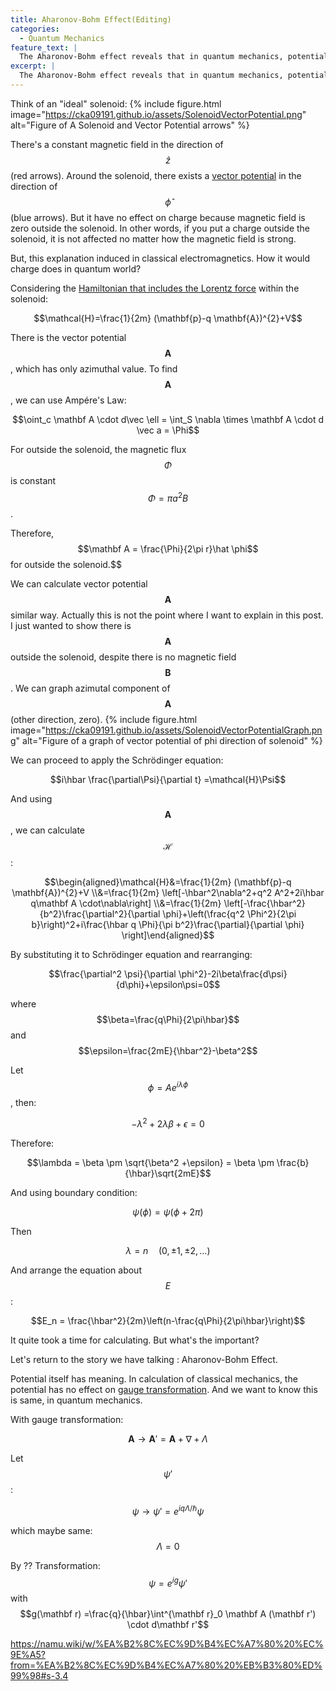 ```yaml
---
title: Aharonov-Bohm Effect(Editing)
categories:
  - Quantum Mechanics
feature_text: |
  The Aharonov-Bohm effect reveals that in quantum mechanics, potential itselves has real effect on charged particles, even in regions where there are no electromagnetic fields or forces acting. This stands in contrast to classical physics, which does not attribute any physical significance to potentials in the absence of fields.
excerpt: |
  The Aharonov-Bohm effect reveals that in quantum mechanics, potential itselves has a real effect on charged particles, even in regions where there are no electromagnetic fields or forces acting. This stands in contrast to classical physics, which does not attribute any physical significance to potentials in the absence of fields.
---
```



Think of an "ideal" solenoid:
{% include figure.html image="https://cka09191.github.io/assets/SolenoidVectorPotential.png" alt="Figure of A Solenoid and Vector Potential arrows" %}

There's a constant magnetic field in the direction of $$\widehat z$$(red arrows). Around the solenoid, there exists a [vector potential](https://cka09191.github.io/Fundamental-Concepts-in-Electromagnetics) in the direction of $$\widehat\phi$$(blue arrows). But it have no effect on charge because magnetic field is zero outside the solenoid. In other words, if you put a charge outside the solenoid, it is not affected no matter how the magnetic field is strong.

But, this explanation induced in classical electromagnetics. How it would charge does in quantum world?

Considering the [Hamiltonian that includes the Lorentz force](https://cka09191.github.io/Fundamental-Concepts-in-Electromagnetics) within the solenoid:

$$\mathcal{H}=\frac{1}{2m} (\mathbf{p}-q \mathbf{A})^{2}+V$$

There is the vector potential $$\mathbf A$$, which has only azimuthal value. To find $$\mathbf A$$, we can use Ampére's Law:

$$\oint_c \mathbf A \cdot d\vec \ell = \int_S \nabla \times \mathbf A \cdot d \vec a = \Phi$$

For outside the solenoid, the magnetic flux $$\Phi$$ is constant $$\Phi = \pi a^2 B$$.

Therefore, $$\mathbf A = \frac{\Phi}{2\pi r}\hat \phi$$ for outside the solenoid.$$

We can calculate vector potential $$\mathbf A$$ similar way. Actually this is not the point where I want to explain in this post. I just wanted to show there is $$\mathbf A$$ outside the solenoid, despite there is no magnetic field $$\mathbf B$$. We can graph azimutal component of $$\mathbf A$$(other direction, zero).
{% include figure.html image="https://cka09191.github.io/assets/SolenoidVectorPotentialGraph.png" alt="Figure of a graph of vector potential of phi direction of solenoid" %}

We can proceed to apply the Schrödinger equation:

$$i\hbar \frac{\partial\Psi}{\partial t} =\mathcal{H}\Psi$$

And using $$\mathbf A$$, we can calculate $$\mathcal{H}$$:

$$\begin{aligned}\mathcal{H}&=\frac{1}{2m} (\mathbf{p}-q \mathbf{A})^{2}+V
\\&=\frac{1}{2m} \left[-\hbar^2\nabla^2+q^2 A^2+2i\hbar q\mathbf A \cdot\nabla\right]
\\&=\frac{1}{2m} \left[-\frac{\hbar^2}{b^2}\frac{\partial^2}{\partial \phi}+\left(\frac{q^2 \Phi^2}{2\pi b}\right)^2+i\frac{\hbar q \Phi}{\pi b^2}\frac{\partial}{\partial \phi} \right]\end{aligned}$$

By substituting it to Schrödinger equation and rearranging:

$$\frac{\partial^2 \psi}{\partial \phi^2}-2i\beta\frac{d\psi}{d\phi}+\epsilon\psi=0$$

where $$\beta=\frac{q\Phi}{2\pi\hbar}$$ and $$\epsilon=\frac{2mE}{\hbar^2}-\beta^2$$

Let $$\phi = Ae^{i\lambda \phi}$$, then:

$$-\lambda^2 + 2\lambda \beta + \epsilon = 0$$

Therefore:

$$\lambda = \beta \pm \sqrt{\beta^2 +\epsilon} = \beta \pm \frac{b}{\hbar}\sqrt{2mE}$$

And using boundary condition:

$$\psi(\phi) = \psi(\phi + 2\pi)$$

Then

$$\lambda = n \quad(0,\pm 1,\pm 2, \dots)$$

And arrange the equation about $$E$$:

$$E_n = \frac{\hbar^2}{2m}\left(n-\frac{q\Phi}{2\pi\hbar}\right)$$


It quite took a time for calculating. But what's the important?

Let's return to the story we have talking : Aharonov-Bohm Effect.

Potential itself has meaning. In calculation of classical mechanics, the potential has no effect on [gauge transformation](https://cka09191.github.io/Fundamental-Concepts-in-Electromagnetics/). And we want to know this is same, in quantum mechanics.

With gauge transformation:

$$\mathbf A \rightarrow \mathbf A' = \mathbf A + \nabla + \Lambda$$

Let $$\psi'$$:

$$\psi \rightarrow \psi' = e^{iq\Lambda/\hbar}\psi$$

which maybe same: $$\Lambda = 0$$

By ?? Transformation:
$$\psi = e^{ig}\psi'$$ with $$g(\mathbf r) =\frac{q}{\hbar}\int^{\mathbf r}_0 \mathbf A (\mathbf r') \cdot d\mathbf r'$$

https://namu.wiki/w/%EA%B2%8C%EC%9D%B4%EC%A7%80%20%EC%9E%A5?from=%EA%B2%8C%EC%9D%B4%EC%A7%80%20%EB%B3%80%ED%99%98#s-3.4
